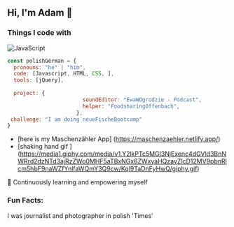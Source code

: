## Hi, I'm Adam  👋
### Things I code with

![JavaScript](https://img.shields.io/badge/Code-JavaScript-informational?style=flat&logo=javascript&color=F7DF1E)



```javascript
const polishGerman = {
  pronouns: "he" | "him",
  code: [Javascript, HTML, CSS, ],
  tools: [jQuery],
  
  project: {
                        soundEditor: "EwaWOgrodzie - Podcast",
                        helper: "FoodsharingOffenbach",
                      },
 challenge: "I am doing neueFischeBootcamp"
}
```


 
- [here is my Maschenzähler App] (https://maschenzaehler.netlify.app/)
- [shaking hand gif ] (https://media1.giphy.com/media/v1.Y2lkPTc5MGI3NjExenc4dGVld3BnNWRrd2dzNTd3ajRzZWo0MHF5aTBxNGx6ZWxyaHQzayZlcD12MV9pbnRlcm5hbF9naWZfYnlfaWQmY3Q9cw/Kql9TaDnFyHwQ/giphy.gif)

🌱 Continuously learning and empowering myself


### Fun Facts:
I was journalist and photographer in polish 'Times' 

<!--
**AdamKuzniarski/AdamKuzniarski** is a ✨ _special_ ✨ repository because its `README.md` (this file) appears on your GitHub profile.

Here are some ideas to get you started:

- 🔭 I’m currently working on ...
- 🌱 I’m currently learning ...
- 👯 I’m looking to collaborate on ...
- 🤔 I’m looking for help with ...
- 💬 Ask me about ...
- 📫 How to reach me: ...
- 😄 Pronouns: ...
- ⚡ Fun fact: ...
-->
